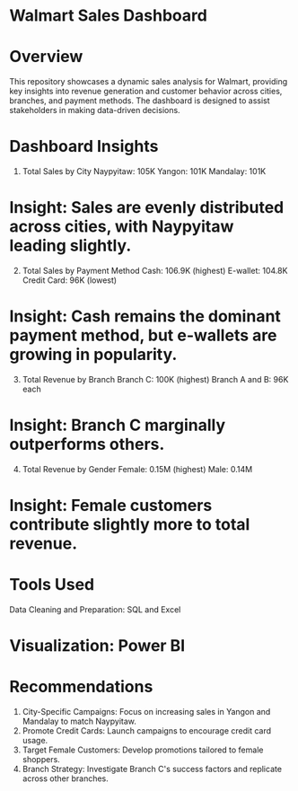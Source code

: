 # Walmart Sales Dashboard
# Overview
This repository showcases a dynamic sales analysis for Walmart, providing key insights into revenue generation and customer behavior across cities, branches, and payment methods.
The dashboard is designed to assist stakeholders in making data-driven decisions.

# Dashboard Insights
1. Total Sales by City
Naypyitaw: 105K
Yangon: 101K
Mandalay: 101K
# Insight: Sales are evenly distributed across cities, with Naypyitaw leading slightly.

2. Total Sales by Payment Method
Cash: 106.9K (highest)
E-wallet: 104.8K
Credit Card: 96K (lowest)
# Insight: Cash remains the dominant payment method, but e-wallets are growing in popularity.

3. Total Revenue by Branch
Branch C: 100K (highest)
Branch A and B: 96K each
# Insight: Branch C marginally outperforms others.

4. Total Revenue by Gender
Female: 0.15M (highest)
Male: 0.14M
# Insight: Female customers contribute slightly more to total revenue.

# Tools Used
Data Cleaning and Preparation: SQL and Excel

# Visualization: Power BI

# Recommendations
1. City-Specific Campaigns: Focus on increasing sales in Yangon and Mandalay to match Naypyitaw.
2. Promote Credit Cards: Launch campaigns to encourage credit card usage.
3. Target Female Customers: Develop promotions tailored to female shoppers.
4. Branch Strategy: Investigate Branch C's success factors and replicate across other branches.

